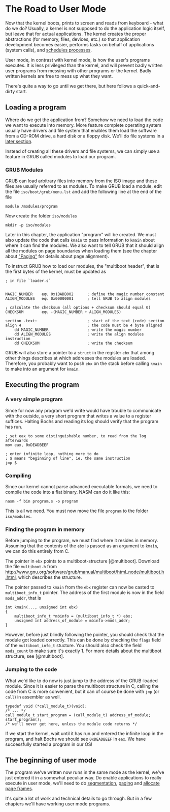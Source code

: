 # The Road to User Mode

Now that the kernel boots, prints to screen and reads from keyboard - what do
we do? Usually, a kernel is not supposed to do the application logic itself,
but leave that for actual applications. The kernel creates the proper
abstractions (for memory, files, devices, etc.) so that application development
becomes easier, performs tasks on behalf of applications (system calls), and
[schedules processes](#scheduling).

User mode, in contrast with kernel mode, is how the user's programs executes.
It is less privileged than the kernel, and will prevent badly written user
programs from messing with other programs or the kernel. Badly written kernels
are free to mess up what they want.

There's quite a way to go until we get there, but here follows a
quick-and-dirty start.

## Loading a program

Where do we get the application from? Somehow we need to load the code we want
to execute into memory. More feature complete operating system usually have
drivers and file system that enables them load the software from a CD-ROM
drive, a hard disk or a floppy disk. We'll do file systems in a [later
section](#file-systems).

Instead of creating all these drivers and file systems, we can simply use a
feature in GRUB called modules to load our program.

### GRUB Modules

GRUB can load arbitrary files into memory from the ISO image and these files are
usually referred to as modules. To make GRUB load a module, edit the file
`iso/boot/grub/menu.lst` and add the following line at the end of the file

    module /modules/program

Now create the folder `iso/modules`

    mkdir -p iso/modules

Later in this chapter, the application "program" will be created. We must also
update the code that calls `kmain` to pass information to `kmain` about where
it can find the modules. We also want to tell GRUB that it should align all the
modules on page boundaries when loading them (see the chapter about
["Paging"](#paging) for details about page alignment).

To instruct GRUB how to load our modules, the "multiboot header", that is the
first bytes of the kernel, must be updated as

~~~ {.nasm}
; in file `loader.s`


MAGIC_NUMBER    equ 0x1BADB002      ; define the magic number constant
ALIGN_MODULES   equ 0x00000001      ; tell GRUB to align modules

; calculate the checksum (all options + checksum should equal 0)
CHECKSUM        equ -(MAGIC_NUMBER + ALIGN_MODULES)

section .text:                      ; start of the text (code) section
align 4                             ; the code must be 4 byte aligned
    dd MAGIC_NUMBER                 ; write the magic number
    dd ALIGN_MODULES                ; write the align modules instruction
    dd CHECKSUM                     ; write the checksum
~~~

GRUB will also store a pointer to a `struct` in the register `ebx` that among
other things describes at which addresses the modules are loaded. Therefore,
you probably want to push `ebx` on the stack before calling `kmain` to make
into an argument for `kmain`.

## Executing the program

### A very simple program

Since for now any program we'd write would have trouble to communicate with the
outside, a very short program that writes a value to a register suffices.
Halting Bochs and reading its log should verify that the program has run.

~~~ {.nasm}
; set eax to some distinguishable number, to read from the log afterwards
mov eax, 0xDEADBEEF

; enter infinite loop, nothing more to do
; $ means "beginning of line", ie. the same instruction
jmp $
~~~

### Compiling

Since our kernel cannot parse advanced executable formats, we need to compile
the code into a flat binary. NASM can do it like this:

    nasm -f bin program.s -o program

This is all we need. You must now move the file `program` to the folder
`iso/modules`.


### Finding the program in memory
Before jumping to the program, we must find where it resides in memory.
Assuming that the contents of the `ebx` is passed as an argument to `kmain`, we
can do this entirely from C.

The pointer in `ebx` points to a multiboot-structure [@multiboot]. Download the
file `multiboot.h` from
<http://www.gnu.org/software/grub/manual/multiboot/html_node/multiboot.h.html>,
which describes the structure.

The pointer passed to `kmain` from the `ebx` register can now be casted to
`multiboot_info_t` pointer. The address of the first module is now in the field
`mods_addr`, that is

~~~ {.c}
int kmain(..., unsigned int ebx)
{
    multiboot_info_t *mbinfo = (multiboot_info_t *) ebx;
    unsigned int address_of_module = mbinfo->mods_addr;
}
~~~

However, before just blindly following the pointer, you should check that the
module got loaded correctly. This can be done by checking the `flags` field of
the `multiboot_info_t` stucture. You should also check the field `mods_count`
to make sure it's exactly 1. For more details about the multiboot structure,
see [@multiboot].

### Jumping to the code
What we'd like to do now is just jump to the address of the GRUB-loaded module.
Since it is easier to parse the multiboot structure in C, calling the code from
C is more convenient, but it can of course be done with `jmp` (or `call`) in
assembler as well.

~~~ {.c}
typedef void (*call_module_t)(void);
/* ... */
call_module_t start_program = (call_module_t) address_of_module;
start_program();
/* we'll never get here, unless the module code returns */
~~~

If we start the kernel, wait until it has run and entered the infinite loop in
the program, and halt Bochs we should see `0xDEADBEEF` in `eax`. We have
successfully started a program in our OS!

## The beginning of user mode

The program we've written now runs in the same mode as the kernel, we've just
entered it in a somewhat peculiar way. Do enable applications to really execute
in user mode, we'll need to do [segmentation](#segmentation), [paging](#paging)
and [allocate page frames](#page-frame-allocation).

It's quite a lot of work and technical details to go through. But in a few
chapters we'll have working user mode programs.
